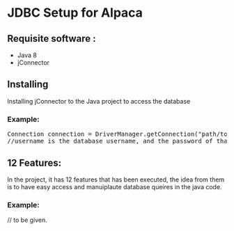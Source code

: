 # JDBC Setup for Alpaca

## Requisite software :

+ Java 8
+ jConnector

## Installing

Installing jConnector to the Java project to access the database

### Example:

<pre>
Connection connection = DriverManager.getConnection("path/to/the/database", username, password);
//username is the database username, and the password of that username
</pre>

## 12 Features:

In the project, it has 12 features that has been executed, 
the idea from them is to have easy access and manuiplaute database queires
in the java code.

### Example:
// to be given.


